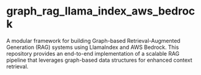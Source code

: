 # graph_rag_llama_index_aws_bedrock
A modular framework for building Graph-based Retrieval-Augmented Generation (RAG) systems using LlamaIndex and AWS Bedrock.  This repository provides an end-to-end implementation of a scalable RAG pipeline that leverages graph-based data structures for enhanced context retrieval.
